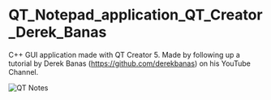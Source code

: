# QT_Notepad_application_QT_Creator_Derek_Banas
C++ GUI application made with QT Creator 5. Made by following up a tutorial by Derek Banas (https://github.com/derekbanas) on his YouTube Channel.


![QT Notes](https://user-images.githubusercontent.com/68160149/134354631-6caafca3-5e7d-4ca4-8836-0c0f3e89ff41.png)
